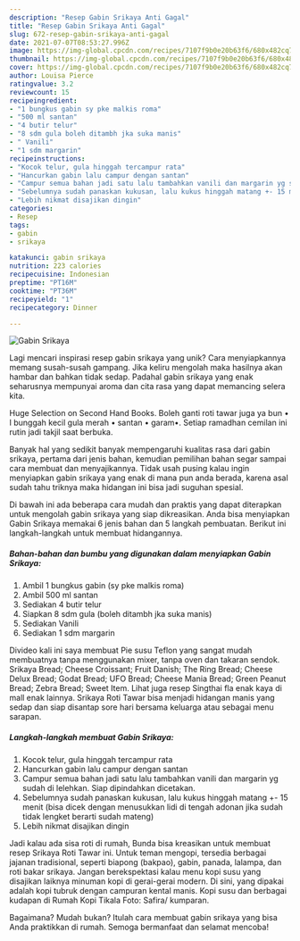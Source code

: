```yaml
---
description: "Resep Gabin Srikaya Anti Gagal"
title: "Resep Gabin Srikaya Anti Gagal"
slug: 672-resep-gabin-srikaya-anti-gagal
date: 2021-07-07T08:53:27.996Z
image: https://img-global.cpcdn.com/recipes/7107f9b0e20b63f6/680x482cq70/gabin-srikaya-foto-resep-utama.jpg
thumbnail: https://img-global.cpcdn.com/recipes/7107f9b0e20b63f6/680x482cq70/gabin-srikaya-foto-resep-utama.jpg
cover: https://img-global.cpcdn.com/recipes/7107f9b0e20b63f6/680x482cq70/gabin-srikaya-foto-resep-utama.jpg
author: Louisa Pierce
ratingvalue: 3.2
reviewcount: 15
recipeingredient:
- "1 bungkus gabin sy pke malkis roma"
- "500 ml santan"
- "4 butir telur"
- "8 sdm gula boleh ditambh jka suka manis"
- " Vanili"
- "1 sdm margarin"
recipeinstructions:
- "Kocok telur, gula hinggah tercampur rata"
- "Hancurkan gabin lalu campur dengan santan"
- "Campur semua bahan jadi satu lalu tambahkan vanili dan margarin yg sudah di lelehkan. Siap dipindahkan dicetakan."
- "Sebelumnya sudah panaskan kukusan, lalu kukus hinggah matang +- 15 menit (bisa dicek dengan menusukkan lidi di tengah adonan jika sudah tidak lengket berarti sudah mateng)"
- "Lebih nikmat disajikan dingin"
categories:
- Resep
tags:
- gabin
- srikaya

katakunci: gabin srikaya 
nutrition: 223 calories
recipecuisine: Indonesian
preptime: "PT16M"
cooktime: "PT36M"
recipeyield: "1"
recipecategory: Dinner

---
```



![Gabin Srikaya](https://img-global.cpcdn.com/recipes/7107f9b0e20b63f6/680x482cq70/gabin-srikaya-foto-resep-utama.jpg)

Lagi mencari inspirasi resep gabin srikaya yang unik? Cara menyiapkannya memang susah-susah gampang. Jika keliru mengolah maka hasilnya akan hambar dan bahkan tidak sedap. Padahal gabin srikaya yang enak seharusnya mempunyai aroma dan cita rasa yang dapat memancing selera kita.

Huge Selection on Second Hand Books. Boleh ganti roti tawar juga ya bun • I bunggah kecil gula merah • santan • garam•. Setiap ramadhan cemilan ini rutin jadi takjil saat berbuka.

Banyak hal yang sedikit banyak mempengaruhi kualitas rasa dari gabin srikaya, pertama dari jenis bahan, kemudian pemilihan bahan segar sampai cara membuat dan menyajikannya. Tidak usah pusing kalau ingin menyiapkan gabin srikaya yang enak di mana pun anda berada, karena asal sudah tahu triknya maka hidangan ini bisa jadi suguhan spesial.


Di bawah ini ada beberapa cara mudah dan praktis yang dapat diterapkan untuk mengolah gabin srikaya yang siap dikreasikan. Anda bisa menyiapkan Gabin Srikaya memakai 6 jenis bahan dan 5 langkah pembuatan. Berikut ini langkah-langkah untuk membuat hidangannya.

<!--inarticleads1-->

##### Bahan-bahan dan bumbu yang digunakan dalam menyiapkan Gabin Srikaya:

1. Ambil 1 bungkus gabin (sy pke malkis roma)
1. Ambil 500 ml santan
1. Sediakan 4 butir telur
1. Siapkan 8 sdm gula (boleh ditambh jka suka manis)
1. Sediakan  Vanili
1. Sediakan 1 sdm margarin


Divideo kali ini saya membuat Pie susu Teflon yang sangat mudah membuatnya tanpa menggunakan mixer, tanpa oven dan takaran sendok. Srikaya Bread; Cheese Croissant; Fruit Danish; The Ring Bread; Cheese Delux Bread; Godat Bread; UFO Bread; Cheese Mania Bread; Green Peanut Bread; Zebra Bread; Sweet Item. Lihat juga resep Singthai fla enak kaya di mall enak lainnya. Srikaya Roti Tawar bisa menjadi hidangan manis yang sedap dan siap disantap sore hari bersama keluarga atau sebagai menu sarapan. 

<!--inarticleads2-->

##### Langkah-langkah membuat Gabin Srikaya:

1. Kocok telur, gula hinggah tercampur rata
1. Hancurkan gabin lalu campur dengan santan
1. Campur semua bahan jadi satu lalu tambahkan vanili dan margarin yg sudah di lelehkan. Siap dipindahkan dicetakan.
1. Sebelumnya sudah panaskan kukusan, lalu kukus hinggah matang +- 15 menit (bisa dicek dengan menusukkan lidi di tengah adonan jika sudah tidak lengket berarti sudah mateng)
1. Lebih nikmat disajikan dingin


Jadi kalau ada sisa roti di rumah, Bunda bisa kreasikan untuk membuat resep Srikaya Roti Tawar ini. Untuk teman mengopi, tersedia berbagai jajanan tradisional, seperti biapong (bakpao), gabin, panada, lalampa, dan roti bakar srikaya. Jangan berekspektasi kalau menu kopi susu yang disajikan laiknya minuman kopi di gerai-gerai modern. Di sini, yang dipakai adalah kopi tubruk dengan campuran kental manis. Kopi susu dan berbagai kudapan di Rumah Kopi Tikala Foto: Safira/ kumparan. 

Bagaimana? Mudah bukan? Itulah cara membuat gabin srikaya yang bisa Anda praktikkan di rumah. Semoga bermanfaat dan selamat mencoba!
